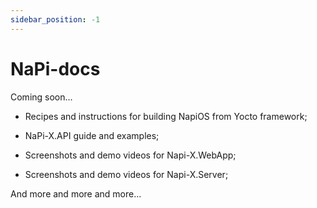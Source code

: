 ```yaml
---
sidebar_position: -1
---
```


# NaPi-docs

Coming soon...

- Recipes and instructions for building NapiOS from Yocto framework;

- NaPi-X.API guide and examples;

- Screenshots and demo videos for Napi-X.WebApp;

- Screenshots and demo videos for Napi-X.Server;

And more and more and more...

